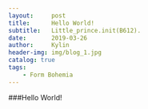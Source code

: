 ```yaml
---
layout:     post
title:      Hello World!
subtitle:   Little_prince.init(B612).
date:       2019-03-26
author:     Kylin
header-img: img/blog_1.jpg
catalog: true
tags:
    - Form Bohemia
---
```



###Hello World!

